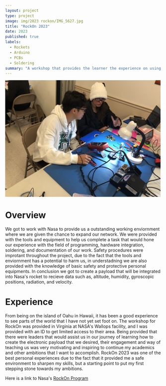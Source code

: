 ```yaml
---
layout: project
type: project
image: img/2023 rockon/IMG_5627.jpg
title: "RockOn 2023"
date: 2023
published: true
labels:
  - Rockets
  - Arduino
  - PCBs
  - Soldering  
summary: "A workshop that provides the learner the experience on using the skills they have and skills they will learn to create a payload thats going to be integrated into a rocket, launched into space."
---
```


<img width="500px" 
     class="rounded mx-auto d-block" 
     src="../img/2023 rockon/IMG_5063.jpg" >

# Overview
We got to work with Nasa to provide us a outstanding working enviornment where we are given the chance to expand our network. We were provided with the tools and equipment to help us complete a task that would hone our experience with the field of programming, hardware integration, soldering, and documentation of our work. Safety procedures were improtant throughout the project, due to the fact that the tools and enviornment has a potential to harm us, in understadning we are also provided with the knowledge of basic safety and protective personal equipments. In conclusion we got to create a payload that will be integrated into Nasa's rocket to recieve data such as, altitude, humidity, gyroscopic positions, radiation, and velocity.

# Experience
From being on the island of Oahu in Hawaii, it has been a good experience to see parts of the world that I have not yet set foot on. The workshop for RockOn was provided in Virginia at NASA's Wallops facility, and I was provided with an ID to get limited access to their area. Being provided that there were leaders that would assist us in our journey of learning how to create the electronic payload that we desired, their engagement and way of teaching us was very motivating and inspiring to continue my academics and other ambitions that I want to accomplish. RockOn 2023 was one of the best personal experiences due to the fact that it provided me a safe environment to sharpen my skills, but a starting point to put my first stepping stone towards my ambitions.

Here is a link to Nasa's [RockOn Program](https://www.nasa.gov/wallops/stem/rock-on/)
